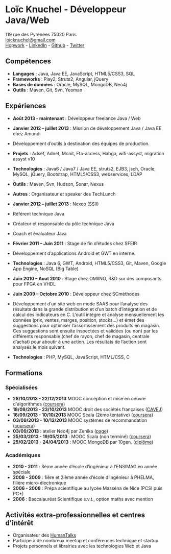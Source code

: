 # Loïc Knuchel - Développeur Java/Web
119 rue des Pyrénées 75020 Paris  
[loicknuchel@gmail.com](mailto:loicknuchel@gmail.com)  
[Hopwork](http://www.hopwork.com/profile/519b5a232a07e9483ddedd65) - [LinkedIn](http://www.linkedin.com/in/loicknuchel) - [Github](https://github.com/loicknuchel) - [Twitter](https://twitter.com/loicknuchel)

## Compétences

- **Langages** : Java, Java EE, JavaScript, HTML5/CSS3, SQL
- **Frameworks** : Play2, Struts2, Angular, jQuery
- **Bases de données** : Oracle, MySQL, MongoDB, Neo4j
- **Outils** : Maven, Git, Svn, Yeoman

## Expériences

- **Août 2013 - maintenant** : Développeur freelance Java / Web

- **Janvier 2012 – juillet 2013** : Mission de développement Java / Java EE chez Amundi
 - Développement d’outils à destination des équipes de production.
 - **Projets** : Adsef, Adnet, Monit, Fta-access, Habga, wifi-assyst, migration assyst v10
 - **Technologies** : Java6 / Java7 / Java EE, struts2, EJB3, jsch, Oracle, MySQL, jQuery, Bootstrap, HTML5/CSS3, webservices, LDAP
 - **Outils** : Maven, Svn, Hudson, Sonar, Nexus
 - **Autres** : Organisateur et speaker des TechLunch

- **Janvier 2012 – juillet 2013** : Nexeo (SSII)
 - Référent technique Java
 - Créateur et responsable du pôle technique Java
 - Coach et évaluateur Java

- **Février 2011 – Juin 2011** : Stage de fin d’études chez SFEIR
 - Développement d’applications Android et GWT en interne.
 - **Technologies** : Java 6, GWT, Android, HTML5/CSS3, Git, Maven, Google App Engine, NoSQL (Big Table)

- **Juin 2010 – Aout 2010** : Stage chez OMIINO, R&D sur des composants pour FPGA en VHDL

- **Juin 2009 – Octobre 2010** : Développeur chez SCméthodes
 - Développement d’un site web en mode SAAS pour l’analyse des résultats dans la grande distribution et d’un batch d’intégration et de calcul des indicateurs en C. L’outil intègre et analyse mensuellement les données (prix, ventes, marges, position, stocks…) et émet des suggestions pour optimiser l’assortissement des produits en magasin. Ces suggestions sont ensuite inspectées et validées (ou non) par les différents responsable (chef de rayon, chef de magasin, centrale d’achat) pour aboutir à une action. Les résultats de l’action sont analysés le mois suivant.
 - **Technologies** : PHP, MySQL, JavaScript, HTML/CSS, C



## Formations

### Spécialisées
- **28/10/2013 - 22/12/2013** MOOC conception et mise en oeuvre d'algorithmes ([coursera](https://www.coursera.org/course/algoprog))
- **18/09/2013 - 23/10/2013** MOOC droit des sociétés françaises ([CAVEJ](http://www.e-cavej.org/5/73/le-cavej-mooc-sorbonne-droit.html))
- **16/09/2013 - 10/10/2013** MOOC Scala (2ème tentative) ([coursera](https://www.coursera.org/course/progfun))
- **03/09/2013 - 10/12/2013** MOOC systèmes de recommandation ([coursera](https://www.coursera.org/course/recsys))
- **03/09/2013** : atelier Neo4j par Zenika ([page](http://info.neotechnology.com/0903-paris-register.html))
- **25/03/2013 - 19/05/2013** : MOOC Scala (non terminé) ([coursera](https://www.coursera.org/course/progfun))
- **25/02/2013 - 24/04/2013** : MOOC MongoDB par 10gen. ([diplôme](https://s3.amazonaws.com/edu-cert.10gen.com/downloads/2b0645c934c44e848ade44490ae1c6bc/Certificate.pdf))

### Académiques
- **2010 - 2011** : 3ème année d’école d’ingénieur à l’ENSIMAG en année spéciale
- **2008 - 2009** : 1ière et 2ième année d’école d’ingénieur à PHELMA, filière micro-électronique
- **2006 - 2008** : Prépa scientifique au lycée Masséna de Nice (PCSI puis PC*)
- **2006** : Baccalauréat Scientifique s.v.t., option maths avec mention



## Activités extra-professionnelles et centres d'intérêt
- Organisateur des [HumanTalks](http://humantalks.com/)
- Participe à de nombreux meetup et conférences technique et startup
- Projets personnels et librairies avec les technologies Web et Java
